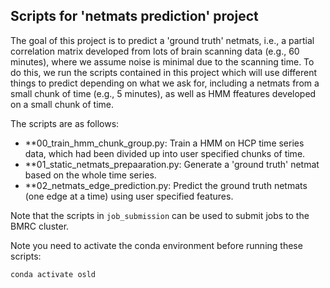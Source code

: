Scripts for 'netmats prediction' project
------------------------------------------------------

The goal of this project is to predict a 'ground truth' netmats, i.e., a partial correlation matrix developed from lots of brain scanning data (e.g., 60 minutes), where we assume noise is minimal due to the scanning time. To do this, we run the scripts contained in this project which will use different things to predict depending on what we ask for, including a netmats from a small chunk of time (e.g., 5 minutes), as well as HMM ffeatures developed on a small chunk of time.

The scripts are as follows:

- **00_train_hmm_chunk_group.py: Train a HMM on HCP time series data, which had been divided up into user specified chunks of time.
- **01_static_netmats_prepaaration.py: Generate a 'ground truth' netmat based on the whole time series.
- **02_netmats_edge_prediction.py: Predict the ground truth netmats (one edge at a time) using user specified features.


Note that the scripts in `job_submission` can be used to submit jobs to the BMRC cluster. 

Note you need to activate the conda environment before running these scripts:

    conda activate osld 

